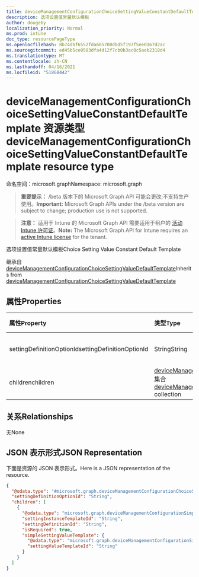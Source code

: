 ```yaml
---
title: deviceManagementConfigurationChoiceSettingValueConstantDefaultTemplate 资源类型
description: 选项设置值常量默认模板
author: dougeby
localization_priority: Normal
ms.prod: intune
doc_type: resourcePageType
ms.openlocfilehash: 8b74dbf6552fda605708dbd5f197f5ee0167d2ac
ms.sourcegitcommit: ed45b5ce0583dfa4d12f7cb0b3ac0c5aeb2318d4
ms.translationtype: MT
ms.contentlocale: zh-CN
ms.lasthandoff: 04/16/2021
ms.locfileid: "51868442"
---
```

# <a name="devicemanagementconfigurationchoicesettingvalueconstantdefaulttemplate-resource-type"></a><span data-ttu-id="bc4b1-103">deviceManagementConfigurationChoiceSettingValueConstantDefaultTemplate 资源类型</span><span class="sxs-lookup"><span data-stu-id="bc4b1-103">deviceManagementConfigurationChoiceSettingValueConstantDefaultTemplate resource type</span></span>

<span data-ttu-id="bc4b1-104">命名空间：microsoft.graph</span><span class="sxs-lookup"><span data-stu-id="bc4b1-104">Namespace: microsoft.graph</span></span>

> <span data-ttu-id="bc4b1-105">**重要提示：** /beta 版本下的 Microsoft Graph API 可能会更改;不支持生产使用。</span><span class="sxs-lookup"><span data-stu-id="bc4b1-105">**Important:** Microsoft Graph APIs under the /beta version are subject to change; production use is not supported.</span></span>

> <span data-ttu-id="bc4b1-106">**注意：** 适用于 Intune 的 Microsoft Graph API 需要适用于租户的 [活动 Intune 许可证](https://go.microsoft.com/fwlink/?linkid=839381)。</span><span class="sxs-lookup"><span data-stu-id="bc4b1-106">**Note:** The Microsoft Graph API for Intune requires an [active Intune license](https://go.microsoft.com/fwlink/?linkid=839381) for the tenant.</span></span>

<span data-ttu-id="bc4b1-107">选项设置值常量默认模板</span><span class="sxs-lookup"><span data-stu-id="bc4b1-107">Choice Setting Value Constant Default Template</span></span>


<span data-ttu-id="bc4b1-108">继承自 [deviceManagementConfigurationChoiceSettingValueDefaultTemplate](../resources/intune-deviceconfigv2-devicemanagementconfigurationchoicesettingvaluedefaulttemplate.md)</span><span class="sxs-lookup"><span data-stu-id="bc4b1-108">Inherits from [deviceManagementConfigurationChoiceSettingValueDefaultTemplate](../resources/intune-deviceconfigv2-devicemanagementconfigurationchoicesettingvaluedefaulttemplate.md)</span></span>

## <a name="properties"></a><span data-ttu-id="bc4b1-109">属性</span><span class="sxs-lookup"><span data-stu-id="bc4b1-109">Properties</span></span>
|<span data-ttu-id="bc4b1-110">属性</span><span class="sxs-lookup"><span data-stu-id="bc4b1-110">Property</span></span>|<span data-ttu-id="bc4b1-111">类型</span><span class="sxs-lookup"><span data-stu-id="bc4b1-111">Type</span></span>|<span data-ttu-id="bc4b1-112">说明</span><span class="sxs-lookup"><span data-stu-id="bc4b1-112">Description</span></span>|
|:---|:---|:---|
|<span data-ttu-id="bc4b1-113">settingDefinitionOptionId</span><span class="sxs-lookup"><span data-stu-id="bc4b1-113">settingDefinitionOptionId</span></span>|<span data-ttu-id="bc4b1-114">String</span><span class="sxs-lookup"><span data-stu-id="bc4b1-114">String</span></span>|<span data-ttu-id="bc4b1-115">默认常量值</span><span class="sxs-lookup"><span data-stu-id="bc4b1-115">Default Constant Value</span></span>|
|<span data-ttu-id="bc4b1-116">children</span><span class="sxs-lookup"><span data-stu-id="bc4b1-116">children</span></span>|<span data-ttu-id="bc4b1-117">[deviceManagementConfigurationSettingInstanceTemplate](../resources/intune-deviceconfigv2-devicemanagementconfigurationsettinginstancetemplate.md) 集合</span><span class="sxs-lookup"><span data-stu-id="bc4b1-117">[deviceManagementConfigurationSettingInstanceTemplate](../resources/intune-deviceconfigv2-devicemanagementconfigurationsettinginstancetemplate.md) collection</span></span>|<span data-ttu-id="bc4b1-118">选项子项</span><span class="sxs-lookup"><span data-stu-id="bc4b1-118">Option Children</span></span>|

## <a name="relationships"></a><span data-ttu-id="bc4b1-119">关系</span><span class="sxs-lookup"><span data-stu-id="bc4b1-119">Relationships</span></span>
<span data-ttu-id="bc4b1-120">无</span><span class="sxs-lookup"><span data-stu-id="bc4b1-120">None</span></span>

## <a name="json-representation"></a><span data-ttu-id="bc4b1-121">JSON 表示形式</span><span class="sxs-lookup"><span data-stu-id="bc4b1-121">JSON Representation</span></span>
<span data-ttu-id="bc4b1-122">下面是资源的 JSON 表示形式。</span><span class="sxs-lookup"><span data-stu-id="bc4b1-122">Here is a JSON representation of the resource.</span></span>
<!-- {
  "blockType": "resource",
  "@odata.type": "microsoft.graph.deviceManagementConfigurationChoiceSettingValueConstantDefaultTemplate"
}
-->
``` json
{
  "@odata.type": "#microsoft.graph.deviceManagementConfigurationChoiceSettingValueConstantDefaultTemplate",
  "settingDefinitionOptionId": "String",
  "children": [
    {
      "@odata.type": "microsoft.graph.deviceManagementConfigurationSimpleSettingInstanceTemplate",
      "settingInstanceTemplateId": "String",
      "settingDefinitionId": "String",
      "isRequired": true,
      "simpleSettingValueTemplate": {
        "@odata.type": "microsoft.graph.deviceManagementConfigurationSimpleSettingValueTemplate",
        "settingValueTemplateId": "String"
      }
    }
  ]
}
```




